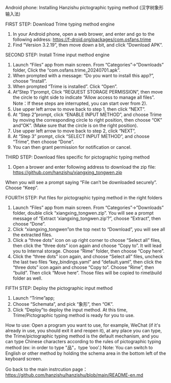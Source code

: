 Android phone: Installing Hanzishu pictographic typing method (汉字树象形输入法) 


FIRST STEP: Download Trime typing method engine

1.	In your Android phone, open a web brower, and enter and go to the following address:
https://f-droid.org/packages/com.osfans.trime
2.	Find “Version 3.2.19”, then move down a bit, and click “Download APK”.


SECOND STEP: Install Trime input method engine

1.	Launch “Files” app from main screen. From “Categories”->”Downloads” folder, Click the “com.osfans.trime_20240701.apk”.
2.	When prompted with a message: “Do you want to install this app?”, choose “Install”.
3.	When prompted “Trime is installed”. Click “Open”.
4.	At“Step 1”prompt,  Click “REQUEST STORAGE PERMISSION”, then move the circle to right side to indicate “Allow access to manage all files”.
Note：If these steps are interrupted, you can start over from 2).
5.	Use upper left arrow to move back to step 1, then click “NEXT”.
6.	At “Step 2”prompt,  click “ENABLE INPUT METHOD”, and choose Trime by moving the corresponding circle to right position, then choose “OK” and“OK”. (Make sure that the circle is on the right position).
7.	Use upper left arrow to move back to step 2, click “NEXT”,
8.	At “Step 3” prompt, click “SELECT INPUT METHOD”, and choose “Trime”, then choose “Done”.
9.	You can then grant permission for notification or cancel.

THIRD STEP: Download files specific for pictographic typing method
1. Open a brower and enter following address to download the zip file:
https://github.com/hanzishu/xiangxing_tongwen.zip

When you will see a prompt saying “File can’t be downloaded securely”. Choose “Keep”.


FOURTH STEP: Put files for pictographic typing method in the right folders

1.	Launch “Files” app from main screen. From “Categories”->”Downloads” folder, double click “xiangxing_tongwen.zip”. You will see a prompt message of “Extract ‘xiangxing_tongwen.zip’?”, choose “Extract”, then choose “Done”.
2.	Click “xiangxing_tongwen”on the top next to “Download”, you will see all the extracted files.
3.	Click a “three dots” icon on up right corner to choose “Select all” files, then click the “three dots” icon again and choose “Copy to”. It will lead you to Internal storage. Choose “Rime” folder, then choose “Copy here”.
4.	Click the “three dots” icon again, and choose “Select all” files, uncheck the last two files “key_bindings.yaml” and “default.yaml”, then click the “three dots” icon again and choose “Copy to”. Choose “Rime”, then “build”. Then click “Move here”. Those files will be copied to rime\build folder as well.


FIFTH STEP: Deploy the pictographic input method

1. Launch “Trime”app;
2. Choose “Schemata”, and pick “象形”, then “OK”.
3. Click “Deploy”to deploy the input method.
At this time, Trime/Pictographic typing method is ready for you to use.

How to use: Open a program you want to use, for example, WeChat (if it's already in use, you should exit it and reopen it), at any place you can type, the Trime/pictographic typing method is the default mechanism, and you can type Chinese characters according to the rules of pictographic typing method (ex: in order to type "品"，type ‘ooo’.) 
Note: You can switch to English or other method by holding the schema area in the bottom left of the keyboard screen. 

Go back to the main instrcution page： https://github.com/hanzishu/hanzishu/blob/main/README-en.md